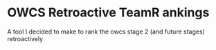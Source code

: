# OWCS Retroactive TeamR ankings
A tool I decided to make to rank the owcs stage 2 (and future stages) retroactively
